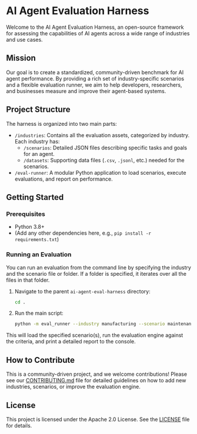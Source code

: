 <!-- README.md (root of the project) -->

# AI Agent Evaluation Harness

Welcome to the AI Agent Evaluation Harness, an open-source framework for assessing the capabilities of AI agents across a wide range of industries and use cases.

## Mission

Our goal is to create a standardized, community-driven benchmark for AI agent performance. By providing a rich set of industry-specific scenarios and a flexible evaluation runner, we aim to help developers, researchers, and businesses measure and improve their agent-based systems.

## Project Structure

The harness is organized into two main parts:

-   `/industries`: Contains all the evaluation assets, categorized by industry. Each industry has:
    -   `/scenarios`: Detailed JSON files describing specific tasks and goals for an agent.
    -   `/datasets`: Supporting data files (`.csv`, `.jsonl`, etc.) needed for the scenarios.
-   `/eval-runner`: A modular Python application to load scenarios, execute evaluations, and report on performance.

## Getting Started

### Prerequisites

-   Python 3.8+
-   (Add any other dependencies here, e.g., `pip install -r requirements.txt`)

### Running an Evaluation

You can run an evaluation from the command line by specifying the industry and the scenario file or folder. If a folder is specified, it iterates over all the files in that folder.

1.  Navigate to the parent `ai-agent-eval-harness` directory:
    ```bash
    cd .
    ```

2.  Run the main script:
    ```bash
    python -m eval_runner --industry manufacturing --scenario maintenance_repair
    ```

This will load the specified scenario(s), run the evaluation engine against the criteria, and print a detailed report to the console.

## How to Contribute

This is a community-driven project, and we welcome contributions! Please see our [CONTRIBUTING.md](CONTRIBUTING.md) file for detailed guidelines on how to add new industries, scenarios, or improve the evaluation engine.

## License

This project is licensed under the Apache 2.0 License. See the [LICENSE](LICENSE) file for details.
